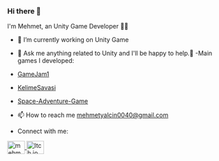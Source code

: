 ### Hi there 👋

I'm Mehmet,  an Unity Game Developer 👨‍💻 
- 🔭 I’m currently working on Unity  Game 

- 💬 Ask me anything related to Unity and I'll be happy to help.<font style="vertical-align: inherit;"><font style="vertical-align: inherit;">💪</font></font>
-Main games I developed:
- [GameJam1](https://github.com/01-Ugur/GameJam1)
- [KelimeSavasi](https://github.com/Y-Mehmet/KelimeSavasi)
- [Space-Adventure-Game](https://github.com/Y-Mehmet/Space-Adventure-Game)

- 📫 How to reach me mehmetyalcin0040@gmail.com
- Connect with me:
<a href="https://www.linkedin.com/in/mehmet-yal%C3%A7in-25402b212/" rel="nofollow">
 <img align="center" src="https://raw.githubusercontent.com/rahuldkjain/github-profile-readme-generator/master/src/images/icons/Social/linked-in-alt.svg" alt="mehmetyalcin" height="30" width="40" style="max-width: 100%;">
<a href="https://y-mehmet.itch.io/" rel="nofollow">
  <img align="center" src="https://github.com/Y-Mehmet/Y-Mehmet/commit/10e3c5c615cbcfb8896e0ce6379fbb4eb33d86a6)" alt="Itch.io" height="30" width="40" style="max-width: 100%;">
</a>








